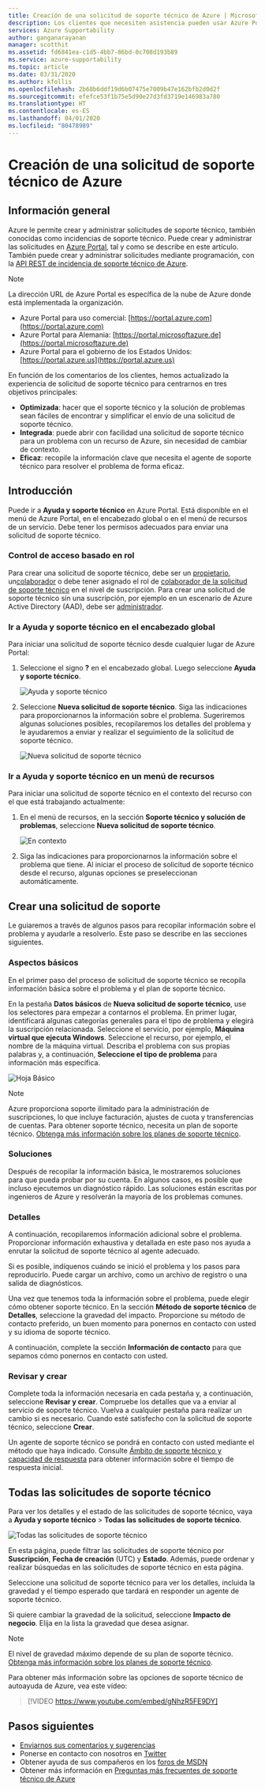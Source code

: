 ```yaml
---
title: Creación de una solicitud de soporte técnico de Azure | Microsoft Docs
description: Los clientes que necesiten asistencia pueden usar Azure Portal para buscar soluciones de autoservicio y para crear y administrar solicitudes de soporte técnico.
services: Azure Supportability
author: ganganarayanan
manager: scotthit
ms.assetid: fd6841ea-c1d5-4bb7-86bd-0c708d193b89
ms.service: azure-supportability
ms.topic: article
ms.date: 03/31/2020
ms.author: kfollis
ms.openlocfilehash: 2b68b6ddf19d6b07475e7009b47e162bfb2d0d2f
ms.sourcegitcommit: efefce53f1b75e5d90e27d3fd3719e146983a780
ms.translationtype: HT
ms.contentlocale: es-ES
ms.lasthandoff: 04/01/2020
ms.locfileid: "80478989"
---
```

# <a name="how-to-create-an-azure-support-request"></a>Creación de una solicitud de soporte técnico de Azure

## <a name="overview"></a>Información general

Azure le permite crear y administrar solicitudes de soporte técnico, también conocidas como incidencias de soporte técnico. Puede crear y administrar las solicitudes en [Azure Portal](https://portal.azure.com), tal y como se describe en este artículo. También puede crear y administrar solicitudes mediante programación, con la [API REST de incidencia de soporte técnico de Azure](/rest/api/support).

> [!NOTE]
> La dirección URL de Azure Portal es específica de la nube de Azure donde está implementada la organización.
>
>* Azure Portal para uso comercial: [https://portal.azure.com](https://portal.azure.com)
>* Azure Portal para Alemania: [https://portal.microsoftazure.de](https://portal.microsoftazure.de)
>* Azure Portal para el gobierno de los Estados Unidos: [https://portal.azure.us](https://portal.azure.us)
>
>

En función de los comentarios de los clientes, hemos actualizado la experiencia de solicitud de soporte técnico para centrarnos en tres objetivos principales:

* **Optimizada**: hacer que el soporte técnico y la solución de problemas sean fáciles de encontrar y simplificar el envío de una solicitud de soporte técnico.
* **Integrada**: puede abrir con facilidad una solicitud de soporte técnico para un problema con un recurso de Azure, sin necesidad de cambiar de contexto.
* **Eficaz**: recopile la información clave que necesita el agente de soporte técnico para resolver el problema de forma eficaz.

## <a name="getting-started"></a>Introducción

Puede ir a **Ayuda y soporte técnico** en Azure Portal. Está disponible en el menú de Azure Portal, en el encabezado global o en el menú de recursos de un servicio. Debe tener los permisos adecuados para enviar una solicitud de soporte técnico.

### <a name="role-based-access-control"></a>Control de acceso basado en rol

Para crear una solicitud de soporte técnico, debe ser un [propietario](../../role-based-access-control/built-in-roles.md#owner), un[colaborador](../../role-based-access-control/built-in-roles.md#contributor) o debe tener asignado el rol de [colaborador de la solicitud de soporte técnico](../../role-based-access-control/built-in-roles.md#support-request-contributor) en el nivel de suscripción. Para crear una solicitud de soporte técnico sin una suscripción, por ejemplo en un escenario de Azure Active Directory (AAD), debe ser [administrador](../../active-directory/users-groups-roles/directory-assign-admin-roles.md).

### <a name="go-to-help--support-from-the-global-header"></a>Ir a Ayuda y soporte técnico en el encabezado global

Para iniciar una solicitud de soporte técnico desde cualquier lugar de Azure Portal:

1. Seleccione el signo **?** en el encabezado global. Luego seleccione **Ayuda y soporte técnico**.

   ![Ayuda y soporte técnico](./media/how-to-create-azure-support-request/helpandsupportnewlower.png)

2. Seleccione **Nueva solicitud de soporte técnico**. Siga las indicaciones para proporcionarnos la información sobre el problema. Sugeriremos algunas soluciones posibles, recopilaremos los detalles del problema y le ayudaremos a enviar y realizar el seguimiento de la solicitud de soporte técnico.

   ![Nueva solicitud de soporte técnico](./media/how-to-create-azure-support-request/newsupportrequest2lower.png)

### <a name="go-to-help--support-from-a-resource-menu"></a>Ir a Ayuda y soporte técnico en un menú de recursos

Para iniciar una solicitud de soporte técnico en el contexto del recurso con el que está trabajando actualmente:

1. En el menú de recursos, en la sección **Soporte técnico y solución de problemas**, seleccione **Nueva solicitud de soporte técnico**.

   ![En contexto](./media/how-to-create-azure-support-request/incontext2lower.png)

2. Siga las indicaciones para proporcionarnos la información sobre el problema que tiene. Al iniciar el proceso de solicitud de soporte técnico desde el recurso, algunas opciones se preseleccionan automáticamente.

## <a name="create-a-support-request"></a>Crear una solicitud de soporte

Le guiaremos a través de algunos pasos para recopilar información sobre el problema y ayudarle a resolverlo. Este paso se describe en las secciones siguientes.

### <a name="basics"></a>Aspectos básicos

En el primer paso del proceso de solicitud de soporte técnico se recopila información básica sobre el problema y el plan de soporte técnico.

En la pestaña **Datos básicos** de **Nueva solicitud de soporte técnico**, use los selectores para empezar a contarnos el problema. En primer lugar, identificará algunas categorías generales para el tipo de problema y elegirá la suscripción relacionada. Seleccione el servicio, por ejemplo, **Máquina virtual que ejecuta Windows**. Seleccione el recurso, por ejemplo, el nombre de la máquina virtual. Describa el problema con sus propias palabras y, a continuación, **Seleccione el tipo de problema** para información más específica.

![Hoja Básico](./media/how-to-create-azure-support-request/basics2lower.png)

> [!NOTE]
> Azure proporciona soporte ilimitado para la administración de suscripciones, lo que incluye facturación, ajustes de cuota y transferencias de cuentas. Para obtener soporte técnico, necesita un plan de soporte técnico. [Obtenga más información sobre los planes de soporte técnico](https://azure.microsoft.com/support/plans).
>
>

### <a name="solutions"></a>Soluciones

Después de recopilar la información básica, le mostraremos soluciones para que pueda probar por su cuenta. En algunos casos, es posible que incluso ejecutemos un diagnóstico rápido. Las soluciones están escritas por ingenieros de Azure y resolverán la mayoría de los problemas comunes.

### <a name="details"></a>Detalles

A continuación, recopilaremos información adicional sobre el problema. Proporcionar información exhaustiva y detallada en este paso nos ayuda a enrutar la solicitud de soporte técnico al agente adecuado.

Si es posible, indíquenos cuándo se inició el problema y los pasos para reproducirlo. Puede cargar un archivo, como un archivo de registro o una salida de diagnósticos.

Una vez que tenemos toda la información sobre el problema, puede elegir cómo obtener soporte técnico. En la sección **Método de soporte técnico** de **Detalles**, seleccione la gravedad del impacto. Proporcione su método de contacto preferido, un buen momento para ponernos en contacto con usted y su idioma de soporte técnico.

A continuación, complete la sección **Información de contacto** para que sepamos cómo ponernos en contacto con usted.

### <a name="review--create"></a>Revisar y crear

Complete toda la información necesaria en cada pestaña y, a continuación, seleccione **Revisar y crear**. Compruebe los detalles que va a enviar al servicio de soporte técnico. Vuelva a cualquier pestaña para realizar un cambio si es necesario. Cuando esté satisfecho con la solicitud de soporte técnico, seleccione **Crear**.

Un agente de soporte técnico se pondrá en contacto con usted mediante el método que haya indicado. Consulte [Ámbito de soporte técnico y capacidad de respuesta](https://azure.microsoft.com/support/plans/response/) para obtener información sobre el tiempo de respuesta inicial.

## <a name="all-support-requests"></a>Todas las solicitudes de soporte técnico

Para ver los detalles y el estado de las solicitudes de soporte técnico, vaya a **Ayuda y soporte técnico** >  **Todas las solicitudes de soporte técnico**.

![Todas las solicitudes de soporte técnico](./media/how-to-create-azure-support-request/allrequestslower.png)

En esta página, puede filtrar las solicitudes de soporte técnico por **Suscripción**, **Fecha de creación** (UTC) y **Estado**. Además, puede ordenar y realizar búsquedas en las solicitudes de soporte técnico en esta página.

Seleccione una solicitud de soporte técnico para ver los detalles, incluida la gravedad y el tiempo esperado que tardará en responder un agente de soporte técnico.

Si quiere cambiar la gravedad de la solicitud, seleccione **Impacto de negocio**. Elija en la lista la gravedad que desea asignar.

> [!NOTE]
> El nivel de gravedad máximo depende de su plan de soporte técnico. [Obtenga más información sobre los planes de soporte técnico](https://azure.microsoft.com/support/plans).
>
>
Para obtener más información sobre las opciones de soporte técnico de autoayuda de Azure, vea este vídeo:

> [!VIDEO https://www.youtube.com/embed/gNhzR5FE9DY]

## <a name="next-steps"></a>Pasos siguientes

* [Enviarnos sus comentarios y sugerencias](https://feedback.azure.com/forums/266794-support-feedback)
* Ponerse en contacto con nosotros en [Twitter](https://twitter.com/azuresupport)
* Obtener ayuda de sus compañeros en los [foros de MSDN](https://social.msdn.microsoft.com/Forums/azure)
* Obtener más información en [Preguntas más frecuentes de soporte técnico de Azure](https://azure.microsoft.com/support/faq)
